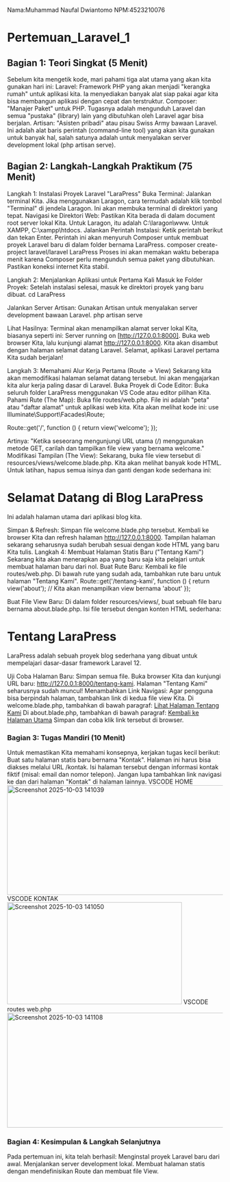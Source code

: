 Nama:Muhammad Naufal Dwiantomo
NPM:4523210076
# Pertemuan_Laravel_1
## Bagian 1: Teori Singkat (5 Menit)
Sebelum kita mengetik kode, mari pahami tiga alat utama yang akan kita gunakan hari ini:
Laravel: Framework PHP yang akan menjadi "kerangka rumah" untuk aplikasi kita. Ia menyediakan banyak alat siap pakai agar kita bisa membangun aplikasi dengan cepat dan terstruktur.
Composer: "Manajer Paket" untuk PHP. Tugasnya adalah mengunduh Laravel dan semua "pustaka" (library) lain yang dibutuhkan oleh Laravel agar bisa berjalan.
Artisan: "Asisten pribadi" atau pisau Swiss Army bawaan Laravel. Ini adalah alat baris perintah (command-line tool) yang akan kita gunakan untuk banyak hal, salah satunya adalah untuk menyalakan server development lokal (php artisan serve).

## Bagian 2: Langkah-Langkah Praktikum (75 Menit)

Langkah 1: Instalasi Proyek Laravel "LaraPress"
Buka Terminal: Jalankan terminal Kita. Jika menggunakan Laragon, cara termudah adalah klik tombol "Terminal" di jendela Laragon. Ini akan membuka terminal di direktori yang tepat.
Navigasi ke Direktori Web: Pastikan Kita berada di dalam document root server lokal Kita. Untuk Laragon, itu adalah C:\laragon\www. Untuk XAMPP, C:\xampp\htdocs.
Jalankan Perintah Instalasi: Ketik perintah berikut dan tekan Enter. Perintah ini akan menyuruh Composer untuk membuat proyek Laravel baru di dalam folder bernama LaraPress.
composer create-project laravel/laravel LaraPress
Proses ini akan memakan waktu beberapa menit karena Composer perlu mengunduh semua paket yang dibutuhkan. Pastikan koneksi internet Kita stabil.

Langkah 2: Menjalankan Aplikasi untuk Pertama Kali
Masuk ke Folder Proyek: Setelah instalasi selesai, masuk ke direktori proyek yang baru dibuat.
cd LaraPress

Jalankan Server Artisan: Gunakan Artisan untuk menyalakan server development bawaan Laravel.
php artisan serve

Lihat Hasilnya: Terminal akan menampilkan alamat server lokal Kita, biasanya seperti ini: Server running on [http://127.0.0.1:8000].
Buka web browser Kita, lalu kunjungi alamat http://127.0.0.1:8000. Kita akan disambut dengan halaman selamat datang Laravel. Selamat, aplikasi Laravel pertama Kita sudah berjalan!

Langkah 3: Memahami Alur Kerja Pertama (Route -> View)
Sekarang kita akan memodifikasi halaman selamat datang tersebut. Ini akan mengajarkan kita alur kerja paling dasar di Laravel.
Buka Proyek di Code Editor: Buka seluruh folder LaraPress menggunakan VS Code atau editor pilihan Kita.
Pahami Rute (The Map): Buka file routes/web.php. File ini adalah "peta" atau "daftar alamat" untuk aplikasi web kita. Kita akan melihat kode ini:
use Illuminate\Support\Facades\Route;

Route::get('/', function () {
    return view('welcome');
});

Artinya: "Ketika seseorang mengunjungi URL utama (/) menggunakan metode GET, carilah dan tampilkan file view yang bernama welcome."
Modifikasi Tampilan (The View):
Sekarang, buka file view tersebut di resources/views/welcome.blade.php.
Kita akan melihat banyak kode HTML. Untuk latihan, hapus semua isinya dan ganti dengan kode sederhana ini:
<!DOCTYPE html>
<html>
<head>
    <title>Selamat Datang di LaraPress</title>
</head>
<body>
    <h1>Selamat Datang di Blog LaraPress</h1>
    <p>Ini adalah halaman utama dari aplikasi blog kita.</p>
</body>
</html>

Simpan & Refresh: Simpan file welcome.blade.php tersebut. Kembali ke browser Kita dan refresh halaman http://127.0.0.1:8000. Tampilan halaman sekarang seharusnya sudah berubah sesuai dengan kode HTML yang baru Kita tulis.
Langkah 4: Membuat Halaman Statis Baru ("Tentang Kami")
Sekarang kita akan menerapkan apa yang baru saja kita pelajari untuk membuat halaman baru dari nol.
Buat Rute Baru:
Kembali ke file routes/web.php.
Di bawah rute yang sudah ada, tambahkan rute baru untuk halaman "Tentang Kami".
Route::get('/tentang-kami', function () {
    return view('about'); // Kita akan menampilkan view bernama 'about'
});

Buat File View Baru:
Di dalam folder resources/views/, buat sebuah file baru bernama about.blade.php.
Isi file tersebut dengan konten HTML sederhana:
<!DOCTYPE html>
<html>
<head>
    <title>Tentang Kami - LaraPress</title>
</head>
<body>
    <h1>Tentang LaraPress</h1>
    <p>LaraPress adalah sebuah proyek blog sederhana yang dibuat untuk mempelajari dasar-dasar framework Laravel 12.</p>
</body>
</html>

Uji Coba Halaman Baru: Simpan semua file. Buka browser Kita dan kunjungi URL baru: http://127.0.0.1:8000/tentang-kami. Halaman "Tentang Kami" seharusnya sudah muncul!
Menambahkan Link Navigasi:
Agar pengguna bisa berpindah halaman, tambahkan link di kedua file view Kita.
Di welcome.blade.php, tambahkan di bawah paragraf:
<a href="/tentang-kami">Lihat Halaman Tentang Kami</a>
Di about.blade.php, tambahkan di bawah paragraf:
<a href="/">Kembali ke Halaman Utama</a>
Simpan dan coba klik link tersebut di browser.

### Bagian 3: Tugas Mandiri (10 Menit)
Untuk memastikan Kita memahami konsepnya, kerjakan tugas kecil berikut:
Buat satu halaman statis baru bernama "Kontak".
Halaman ini harus bisa diakses melalui URL /kontak.
Isi halaman tersebut dengan informasi kontak fiktif (misal: email dan nomor telepon).
Jangan lupa tambahkan link navigasi ke dan dari halaman "Kontak" di halaman lainnya.
VSCODE HOME
<img width="569" height="256" alt="Screenshot 2025-10-03 141039" src="https://github.com/user-attachments/assets/99a1c9b9-3f42-4026-a769-82b868497e54" />
VSCODE KONTAK
<img width="408" height="238" alt="Screenshot 2025-10-03 141050" src="https://github.com/user-attachments/assets/d752add3-4a4b-4645-b572-41b840b8eb0f" />
VSCODE routes web.php
<img width="621" height="268" alt="Screenshot 2025-10-03 141108" src="https://github.com/user-attachments/assets/8622ed1d-2a6f-4ae0-9a5a-63d85206cd6c" />


### Bagian 4: Kesimpulan & Langkah Selanjutnya
Pada pertemuan ini, kita telah berhasil:
Menginstal proyek Laravel baru dari awal.
Menjalankan server development lokal.
Membuat halaman statis dengan mendefinisikan Route dan membuat file View.
